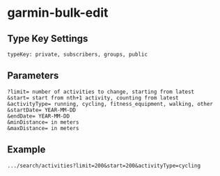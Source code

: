 # garmin-bulk-edit

## Type Key Settings

```
typeKey: private, subscribers, groups, public
```

## Parameters

```
?limit= number of activities to change, starting from latest
&start= start from nth+1 activity, counting from latest
&activityType= running, cycling, fitness_equipment, walking, other
&startDate= YEAR-MM-DD
&endDate= YEAR-MM-DD
&minDistance= in meters
&maxDistance= in meters
```

## Example

```
.../search/activities?limit=200&start=200&activityType=cycling
```
